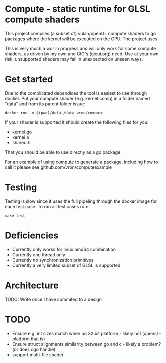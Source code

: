 # Compute - static runtime for GLSL compute shaders

This project compiles (a subset of) vulan/openGL compute shaders to go packages
where the kernel will be executed on the CPU. The project uses 

This is very much a wor in progress and will only work for some compute shaders,
as driven by my own and GIO's (gioui.org) need. Use at your own risk, unsupported
shaders may fail in unexpected on unseen ways.

# Get started
Due to the complicated dependices the tool is easiest to use through docker. Put
your compute shader (e.g. kernel.comp) in a folder named "data" and from its
parent folder issue:

    docker run -v $(pwd)/data:/data vron/compute

If your shader is supported it should create the following files for you:

 - kernel.go
 - kernel.a
 - shared.h

That you should be able to use directly as a go package.

For an example of using compute to generate a package, including how to call it
please see github.com/vron/computeexample

# Testing
Testing is slow since it uses the full pipeling through the docker image for each
test case. To run all test cases run:

    make test

# Deficiencies
 - Currently only works for linux amd64 combination
 - Currently one thread only
 - Currently no synchronization primitives
 - Currently a very limited subset of GLSL is supported.

# Architecture
TODO: Write once I have commited to a design


# TODO
 - Ensure e.g. int sizes match when on 32 bit platform - likely not (opencl - platform that is)
 - Ensure struct alignments similarity between go and c - likely a problem? (or does cgo handle)
 - support multi-file shader